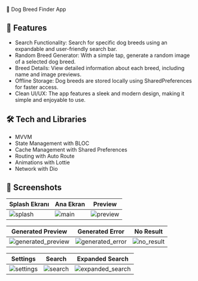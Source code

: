 🐾 Dog Breed Finder App

## 🚀 Features
 - Search Functionality: Search for specific dog breeds using an expandable and user-friendly search bar.
 - Random Breed Generator: With a simple tap, generate a random image of a selected dog breed.
 - Breed Details: View detailed information about each breed, including name and image previews.
 - Offline Storage: Dog breeds are stored locally using SharedPreferences for faster access.
 - Clean UI/UX: The app features a sleek and modern design, making it simple and enjoyable to use.

## 🛠️ Tech and Libraries
 - MVVM
 - State Management with BLOC
 - Cache Management with Shared Preferences
 - Routing with Auto Route
 - Animations with Lottie
 - Network with Dio
   
## 📸 Screenshots

| Splash Ekranı       | Ana Ekran           | Preview   |
|---------------------|---------------------|--------------------|
| ![splash](https://github.com/user-attachments/assets/0065cc3d-2119-4f66-9f8a-361702907931) | ![main](https://github.com/user-attachments/assets/e900d20f-2055-42ec-a0b1-3a1765d3bb7a) | ![preview](https://github.com/user-attachments/assets/3a229a75-b609-49a0-838e-e0a38e3366db) |

| Generated Preview | Generated Error      | No Result  |
|---------------------|---------------------|--------------------|
| ![generated_preview](https://github.com/user-attachments/assets/9413d8d5-c8e6-4bca-b18b-ff62ea115187) | ![generated_error](https://github.com/user-attachments/assets/cd6d0438-d9eb-4d37-9015-2e8e344178b1) | ![no_result](https://github.com/user-attachments/assets/5b046629-cdb0-4702-ac8d-b1d3afc2e085) |

| Settings     | Search    | Expanded Search |
|---------------------|---------------------|----------------------------|
| ![settings](https://github.com/user-attachments/assets/02ced94c-5c60-4ac0-8648-6ed4d04052d6) | ![search](https://github.com/user-attachments/assets/c987a366-1986-47c9-b114-8f05389e09d0) | ![expanded_search](https://github.com/user-attachments/assets/35e4c7ed-725a-426c-9523-a749b65b7a3f) |
